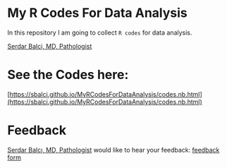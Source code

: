 # My R Codes For Data Analysis

In this repository I am going to collect `R codes` for data analysis.

[Serdar Balci, MD, Pathologist](https://www.serdarbalci.com/)


# See the Codes here:

[https://sbalci.github.io/MyRCodesForDataAnalysis/codes.nb.html](https://sbalci.github.io/MyRCodesForDataAnalysis/codes.nb.html)


# Feedback
[Serdar Balcı, MD, Pathologist](https://github.com/sbalci) would like to hear your feedback: [feedback form](https://goo.gl/forms/YjGZ5DHgtPlR1RnB3)
